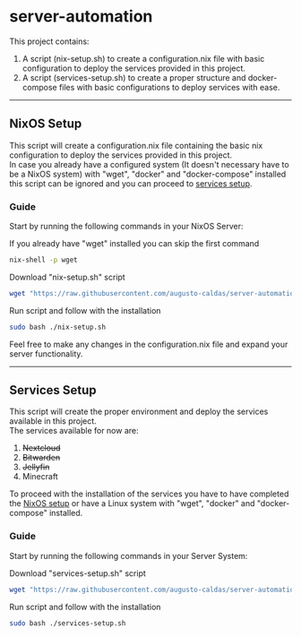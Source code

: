 <h1>server-automation</h1>
This project contains:<br>

1. A script (nix-setup.sh) to create a configuration.nix file with basic configuration to deploy the services provided
   in this project.<br>
2. A script (services-setup.sh) to create a proper structure and docker-compose files with basic configurations to
   deploy services with ease.<br>

<hr>

<h2 id="nix-setup">NixOS Setup</h2>
This script will create a configuration.nix file containing the basic nix configuration to deploy the services provided
in this project.<br>
In case you already have a configured system (It doesn't necessary have to be a NixOS system) with "wget", "docker"
and "docker-compose" installed this script can be ignored and you can proceed to <a href="#services-setup">services
setup</a>.

<h3>Guide</h3>

Start by running the following commands in your NixOS Server:<br>

If you already have "wget" installed you can skip the first command

```bash
nix-shell -p wget
```

Download "nix-setup.sh" script

```bash
wget "https://raw.githubusercontent.com/augusto-caldas/server-automation/refs/heads/main/nix-setup.sh"
```

Run script and follow with the installation

```bash
sudo bash ./nix-setup.sh
```

Feel free to make any changes in the configuration.nix file and expand your server functionality.

<hr>

<h2 id="services-setup">Services Setup</h2>
This script will create the proper environment and deploy the services available in this project.<br>
The services available for now are:

1. ~~Nextcloud~~
2. ~~Bitwarden~~
3. ~~Jellyfin~~
4. Minecraft

To proceed with the installation of the services you have to have completed the <a href="#nix-setup">NixOS setup</a> or
have a Linux system with "wget", "docker" and "docker-compose" installed.<br>

<h3>Guide</h3>
Start by running the following commands in your Server System:

Download "services-setup.sh" script

```bash
wget "https://raw.githubusercontent.com/augusto-caldas/server-automation/refs/heads/main/services-setup.sh"
```

Run script and follow with the installation

```bash
sudo bash ./services-setup.sh
```

